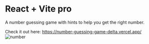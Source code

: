# React + Vite pro

A number guessing game with hints to help you get the right number.

Check it out here: https://number-guessing-game-delta.vercel.app/
![number](https://github.com/kylead10/number-guessing-game/assets/101107354/afeb5749-5ca8-4717-8efa-39c1781adaef)
